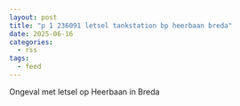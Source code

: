 ```yaml
---
layout: post
title: "p 1 236091 letsel tankstation bp heerbaan breda"
date: 2025-06-16
categories: 
  - rss
tags: 
  - feed
---
```


Ongeval met letsel op Heerbaan in Breda
